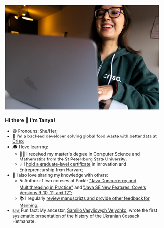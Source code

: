 <img src="https://github.com/tfesenko/tfesenko/blob/main/assets/avatar.jpg">

### Hi there 👋 I'm Tanya!
- 😄 Pronouns: She/Her;
- 🥭 I'm a backend developer solving global [food waste with better data at Crisp](https://www.gocrisp.com/blog/spotlight-tanya-fesenko);
- 🎓 I love learning:
  - 👩‍💻 I received my master's degree in Computer Science and Mathematics from the St Petersburg State University;
  - 💡 I [hold a graduate-level certificate](https://tanya-fesenko.medium.com/my-harvard-extension-school-journey-b98590b8cc44) in Innovation and Entrepreneurship from Harvard;
- 🤝  I also love sharing my knowledge with others:
  - ☕ Author of two courses at Packt: ["Java Concurrency and Multithreading in Practice"](https://www.packtpub.com/application-development/java-concurrency-and-multithreading-practice-video) and ["Java SE New Features: Covers Versions 9, 10, 11, and 12"](https://www.packtpub.com/application-development/java-se-new-features-covers-versions-9-10-11-and-12-video);
  - 📚 I regularly [review manuscripts and provide other feedback for Manning](https://tanya-fesenko.medium.com/should-you-be-a-manning-reviewer-heres-why-i-am-b67ae0fb5158);
- 🇺🇦 Fun fact: My ancestor, [Samiilo Vasyliovych Velychko](https://en.wikipedia.org/wiki/Samiilo_Velychko), wrote the first systematic presentation of the history of the Ukranian Cossack Hetmanate.
